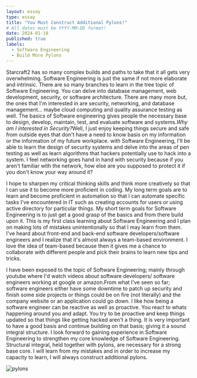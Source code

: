 ```yaml
---
layout: essay
type: essay
title: "You Must Construct Additional Pylons!"
# All dates must be YYYY-MM-DD format!
date: 2024-01-18
published: true
labels:
  - Software Engineering
  - Build More Pylons
---
```


  Starcraft2 has so many complex builds and paths to take that it all gets very overwhelming. Software Engineering is just the same if not more elaborate and intrinsic. There are so many branches to learn in the tree topic of Software Engineering. You can delve into database management, web development, security, or software architecture. There are many more but, the ones that I'm interested in are security, networking, and database management... maybe cloud computing and quality assurance testing as well. The basics of Software engineering gives people the necessary base to design, develop, maintain, test, and evaluate software and systems.<i>Why am I interested in Security?</i>Well, I just enjoy keeping things secure and safe from outside eyes that don't have a need to know basis on my information or the information of my future workplace. with Software Engineering, I'll be able to learn the design of security systems and delve into the areas of pen testing as well as learn algorithms that hackers potentially use to hack into a system. I feel networking goes hand in hand with security because if you aren't familiar with the network, how else are you supposed to protect it if you don't know your way around it?

  I hope to sharpen my critical thinking skills and think more creatively so that I can use it to become more proficient in coding. My long term goals are to learn and become proficient in automation so that I can automate specific tasks I've encountered in IT such as creating accounts for users or using active directory for particular things. My short term goals for Software Engineering is to just get a good grasp of the basics and from there build upon it. This is my first class learning about Software Engineering and I plan on making lots of mistakes unintentionally so that I may learn from them. I've heard about front-end and back-end software developers/software engineers and I realize that it's almost always a team-based environment. I love the idea of team-based because then it gives me a chance to collaborate with different people and pick their brains to learn new tips and tricks. 
  
  I have been exposed to the topic of Software Engineering; mainly through youtube where I'd watch videos about software developers/ software engineers working at google or amazon.From what I've seen so far; software engineers either have some downtime to patch up security and finish some side projects or things could be on fire (not literally) and the company website or an application could go down. I like how being a software engineer can be reactive as well as proactive. You react to whats happening around you and adapt. You try to be proactive and keep things updated so that things like getting hacked aren't a thing. It is very important to have a good basis and continue building on that basis; giving it a sound integral structure. I look forward to gaining experience in Software Engineering to strengthen my core knowledge of Software Engineering. Structural integral, held together with pylons, are necessary for a strong base core. I will learn from my mistakes and in order to increase my capacity to learn, I will always construct additional pylons.

![pylons](https://github.com/kendrick-g/kendrick-g.github.io/assets/156295982/34295311-1512-4425-9f6b-434cfe59c9c0)
